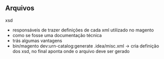 ## Arquivos

xsd 
- responsáveis de trazer definições  de cada xml utilizado no magento
- como se fosse uma documentação técnica
- trás algumas vantagens
- bin/magento dev:urn-catalog:generate .idea/misc.xml -> cria definição dos xsd, no final aponta onde o arquivo deve ser gerado